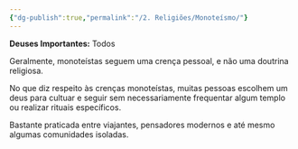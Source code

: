```yaml
---
{"dg-publish":true,"permalink":"/2. Religiões/Monoteísmo/"}
---
```


 __Deuses Importantes:__ Todos

Geralmente, monoteístas seguem uma crença pessoal, e não uma doutrina religiosa. 

No que diz respeito às crenças monoteístas, muitas pessoas escolhem um deus para cultuar e seguir sem necessariamente frequentar algum templo ou realizar rituais específicos.

Bastante praticada entre viajantes, pensadores modernos e até mesmo algumas comunidades isoladas. 